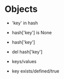 # Objects

- 'key' in hash
- hash['key'] is None
- hash['key']

- del hash['key']

- keys/values

- key exists/defined/true

